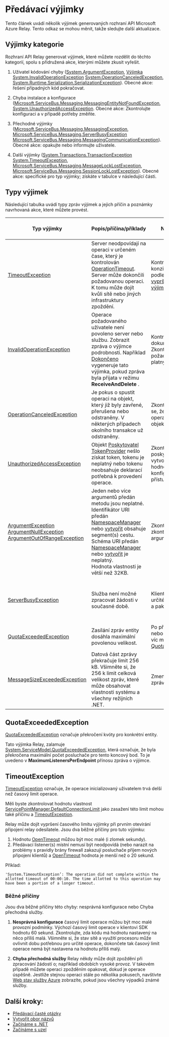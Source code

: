 <properties 
    pageTitle="Předávání zpráv výjimky | Microsoft Azure"
    description="Seznam Relay výjimky a navrhované akce."
    services="service-bus"
    documentationCenter="na"
    authors="jtaubensee"
    manager="timlt"
    editor="tysonn" />
<tags 
    ms.service="service-bus"
    ms.devlang="na"
    ms.topic="article"
    ms.tgt_pltfrm="na"
    ms.workload="na"
    ms.date="10/28/2016"
    ms.author="jotaub" />

# <a name="relay-exceptions"></a>Předávací výjimky

Tento článek uvádí několik výjimek generovaných rozhraní API Microsoft Azure Relay. Tento odkaz se mohou měnit, takže sledujte další aktualizace.

## <a name="exception-categories"></a>Výjimky kategorie

Rozhraní API Relay generovat výjimek, které můžete rozdělit do těchto kategorií, spolu s přidružená akce, kterými můžete zkusit vyřešit.

1.  Uživatel kódování chyby ([System.ArgumentException](https://msdn.microsoft.com/library/system.argumentexception.aspx), [Výjimka System.InvalidOperationException](https://msdn.microsoft.com/library/system.invalidoperationexception.aspx) [System.OperationCanceledException](https://msdn.microsoft.com/library/system.operationcanceledexception.aspx), [System.Runtime.Serialization.SerializationException](https://msdn.microsoft.com/library/system.runtime.serialization.serializationexception.aspx)). Obecné akce: řešení případných kód pokračovat.

2.  Chyba instalace a konfigurace ([Microsoft.ServiceBus.Messaging.MessagingEntityNotFoundException](https://msdn.microsoft.com/library/azure/microsoft.servicebus.messaging.messagingentitynotfoundexception.aspx), [System.UnauthorizedAccessException](https://msdn.microsoft.com/library/system.unauthorizedaccessexception.aspx). Obecné akce: Zkontrolujte konfiguraci a v případě potřeby změňte.

3.  Přechodné výjimky ([Microsoft.ServiceBus.Messaging.MessagingException](https://msdn.microsoft.com/library/azure/microsoft.servicebus.messaging.messagingexception.aspx), [Microsoft.ServiceBus.Messaging.ServerBusyException](https://msdn.microsoft.com/library/azure/microsoft.servicebus.messaging.serverbusyexception.aspx) [Microsoft.ServiceBus.Messaging.MessagingCommunicationException](https://msdn.microsoft.com/library/azure/microsoft.servicebus.messaging.messagingcommunicationexception.aspx)). Obecné akce: opakujte nebo informujte uživatele.

4.  Další výjimky ([System.Transactions.TransactionException](https://msdn.microsoft.com/library/system.transactions.transactionexception.aspx) [System.TimeoutException](https://msdn.microsoft.com/library/system.timeoutexception.aspx), [Microsoft.ServiceBus.Messaging.MessageLockLostException](https://msdn.microsoft.com/library/azure/microsoft.servicebus.messaging.messagelocklostexception.aspx), [Microsoft.ServiceBus.Messaging.SessionLockLostException](https://msdn.microsoft.com/library/azure/microsoft.servicebus.messaging.sessionlocklostexception.aspx)). Obecné akce: specifické pro typ výjimky; získáte v tabulce v následující části. 

## <a name="exception-types"></a>Typy výjimek

Následující tabulka uvádí typy zpráv výjimek a jejich příčin a poznámky navrhovaná akce, které můžete provést.

| **Typ výjimky**                                                                                                                                                                                                                                                                                | **Popis/příčina/příklady**                                                                                                                                                                                                                                                                                                                                                                                                                                                                                                                                                                                                                 | **Navrhovaná akce**                                                                                                                                                                                                                                                                                                                                                                                                          | **Poznámka na automatické/okamžité opakování**                                                                                             |
|-----------------------------------------------------------------------------------------------------------------------------------------------------------------------------------------------------------------------------------------------------------------------------------------------|--------------------------------------------------------------------------------------------------------------------------------------------------------------------------------------------------------------------------------------------------------------------------------------------------------------------------------------------------------------------------------------------------------------------------------------------------------------------------------------------------------------------------------------------------------------------------------------------------------------------------------------------|---------------------------------------------------------------------------------------------------------------------------------------------------------------------------------------------------------------------------------------------------------------------------------------------------------------------------------------------------------------------------------------------------------------------------|-------------------------------------------------------------------------------------------------------------------------------|
| [TimeoutException](https://msdn.microsoft.com/library/system.timeoutexception.aspx)                                                                                                                                                                                                           | Server neodpovídají na operaci v určeném čase, který je kontrolován [OperationTimeout](https://msdn.microsoft.com/library/azure/microsoft.servicebus.messaging.messagingfactorysettings.operationtimeout.aspx). Server může dokončili požadovanou operaci. K tomu může dojít kvůli sítě nebo jiných infrastruktury zpoždění.                                                                                                                                                                                                                                                                   | Kontrola stavu systému konzistenci a opakujte podle potřeby. V tématu [vypršení časového limitu výjimky](#timeoutexception).                                                                                                                                                                                                                                                                                                                                                           | Opakovat přehledně zobrazeny v některých případech; Přidání logiky opakovat kódu.                                                                      |
| [InvalidOperationException](https://msdn.microsoft.com/library/system.invalidoperationexception.aspx)                                                                                                                                                                                         | Operace požadovaného uživatele není povoleno server nebo službu. Zobrazit zpráva o výjimce podrobnosti. Například [Dokončeno](https://msdn.microsoft.com/library/azure/microsoft.servicebus.messaging.brokeredmessage.complete.aspx) vygeneruje tato výjimka, pokud zpráva byla přijata v režimu **ReceiveAndDelete** .                                                                                                                                                                                                                                                                                                     | Kontrola kód a dokumentaci. Zkontrolujte, že požadovaná operace není platný.                                                                                                                                                                                                                                                                                                                                         | Opakovat nepomůže.                                                                                                          |
| [OperationCanceledException](https://msdn.microsoft.com/library/system.operationcanceledexception.aspx)                                                                                                                                                                                       | Je pokus o spustit operaci na objekt, který již byly zavřené, přerušena nebo odstraněny. V některých případech okolního transakce už odstraněny.                                                                                                                                                                                                                                                                                                                                                                                                                                                                       | Zkontrolujte kód a ujistěte se, že že není vyvolat operace vyřazený objektu.                                                                                                                                                                                                                                                                                                                                          | Opakovat nepomůže.                                                                                                          |
| [UnauthorizedAccessException](https://msdn.microsoft.com/library/system.unauthorizedaccessexception.aspx)                                                                                                                                                                                     | Objekt [Poskytovatel TokenProvider](https://msdn.microsoft.com/library/azure/microsoft.servicebus.tokenprovider.aspx) nešlo získat token, tokenu je neplatný nebo tokenu neobsahuje deklarací potřebná k provedení operace.                                                                                                                                                                                                                                                                                                                                                                                                  | Zkontrolujte, že poskytovatel tokenu se vytvoří pomocí správné hodnoty. Kontrola konfigurace služby Řízení přístupu.                                                                                                                                                                                                                                                                                                   | Opakovat přehledně zobrazeny v některých případech; Přidání logiky opakovat kódu.                                                                      |
| [ArgumentException](https://msdn.microsoft.com/library/system.argumentexception.aspx)<br /> [ArgumentNullException](https://msdn.microsoft.com/library/system.argumentnullexception.aspx)<br />[ArgumentOutOfRangeException](https://msdn.microsoft.com/library/system.argumentoutofrangeexception.aspx) | Jeden nebo více argumentů předán metodu jsou neplatné.<br /> Identifikátor URI předán [NamespaceManager](https://msdn.microsoft.com/library/azure/microsoft.servicebus.namespacemanager.aspx) nebo [vytvořit](https://msdn.microsoft.com/library/azure/microsoft.servicebus.messaging.messagingfactory.create.aspx) obsahuje segment(s) cestu.<br /> Schéma URI předán [NamespaceManager](https://msdn.microsoft.com/library/azure/microsoft.servicebus.namespacemanager.aspx) nebo [vytvořit](https://msdn.microsoft.com/library/azure/microsoft.servicebus.messaging.messagingfactory.create.aspx) je neplatný. <br />Hodnota vlastnosti je větší než 32KB. | Zkontrolujte, volající kód a zkontrolujte, jestli že jsou argumenty správné.                                                                                                                                                                                                                                                                                                                                                           | Opakovat nepomůže.                                                                                                          |
| [ServerBusyException](https://msdn.microsoft.com/library/azure/microsoft.servicebus.messaging.serverbusyexception.aspx)                                                                                                                                                                       | Služba není možné zpracovat žádosti v současné době.                                                                                                                                                                                                                                                                                                                                                                                                                                                                                                                                                                                   | Klient můžete čekat určitého časového období a pak opakujte.                                                                                                                                                                                                                                                                                                                                                           | Klient může opakovat po určité době. Pokud opakování výsledkem různých výjimek, zkontrolujte chování tato výjimka opakování. |
| [QuotaExceededException](https://msdn.microsoft.com/library/azure/microsoft.servicebus.messaging.quotaexceededexception.aspx)                                                                                                                                                                 | Zasílání zpráv entity dosáhla maximální povolenou velikost.                                                                                                                                                                                                                                                                                                                                                                                                                                                                                                                                                                               | Po přijetí zprávy z entitu nebo frontách dílčí udělat víc místa entity. V tématu [QuotaExceededException](#quotaexceededexception).                                                                                                                                                                                                                                                                                                                                      | Opakovat by pomoci, pokud zprávy mohly být odebrány mezitím.                                                               |
| [MessageSizeExceededException](https://msdn.microsoft.com/library/azure/microsoft.servicebus.messaging.messagesizeexceededexception.aspx)                                                                                                                                                     | Datová část zprávy překračuje limit 256 kB. Všimněte si, že 256 k limit celková velikost zpráv, které může obsahovat vlastnosti systému a všechny režijních .NET.                                                                                                                                                                                                                                                                                                                                                                                                                                                                                   | Zmenšení velikosti datové zprávu a pak opakujte.                                                                                                                                                                                                                                                                                                                                                         | Opakovat nepomůže.                                                                                                          |

## <a name="quotaexceededexception"></a>QuotaExceededException

[QuotaExceededException](https://msdn.microsoft.com/library/azure/microsoft.servicebus.messaging.quotaexceededexception.aspx) označuje překročení kvóty pro konkrétní entity.

Tato výjimka Relay, zalamuje [System.ServiceModel.QuotaExceededException](https://msdn.microsoft.com/library/system.servicemodel.quotaexceededexception.aspx), která označuje, že byla překročena maximální počet posluchače pro tento koncový bod. To je uvedeno v **MaximumListenersPerEndpoint** přínosu zpráva o výjimce.

## <a name="timeoutexception"></a>TimeoutException 

[TimeoutException](https://msdn.microsoft.com/library/system.timeoutexception.aspx) označuje, že operace inicializovaný uživatelem trvá delší než časový limit operace. 

Měli byste zkontrolovat hodnotu vlastnost [ServicePointManager.DefaultConnectionLimit](https://msdn.microsoft.com/library/system.net.servicepointmanager.defaultconnectionlimit) jako zasažení této limit mohou také příčinu a [TimeoutException](https://msdn.microsoft.com/library/system.timeoutexception.aspx).

Relay může dojít vypršení časového limitu výjimky při prvním otevírání připojení relay odesílatele. Jsou dva běžné příčiny pro tuto výjimku:

1. Hodnotu [OpenTimeout](https://msdn.microsoft.com/library/wcf.opentimeout.aspx) můžou být moc malé (i zlomek sekundy).
2. Předávací listener(s) místní nemusí být neodpovídá (nebo narazit na problémy s pravidly brány firewall zakazují posluchače příjem nových připojení klientů) a [OpenTimeout](https://msdn.microsoft.com/library/wcf.opentimeout.aspx) hodnota je menší než o 20 sekund.

Příklad:

```
'System.TimeoutException’: The operation did not complete within the allotted timeout of 00:00:10. The time allotted to this operation may have been a portion of a longer timeout.
```

### <a name="common-causes"></a>Běžné příčiny

Jsou dva běžné příčiny této chyby: nesprávná konfigurace nebo Chyba přechodná služby.

1. **Nesprávná konfigurace** 
    časový limit operace můžou být moc malé provozní podmínky. Výchozí časový limit operace v klientovi SDK hodnotu 60 sekund. Zkontrolujte, zda kódu má hodnotu nastavený na něco příliš malá. Všimněte si, že stav sítě a využití procesoru může ovlivnit dobu potřebnou pro určité operace, dokončete tak časový limit operace nemá být nastavena na hodnotu příliš malý.

2. **Chyba přechodná služby** 
    Relay někdy může dojít zpoždění při zpracování žádostí o; například obdobích vysoké provoz. V takovém případě můžete operaci zpožděním opakovat, dokud je operace úspěšně. Jestliže stejnou operaci stále po několika pokusech, navštivte [Web stav služby Azure](https://azure.microsoft.com/status/) zobrazíte, pokud jsou všechny výpadků známé služby.

## <a name="next-steps"></a>Další kroky:

- [Předávací časté otázky](relay-faq.md)
- [Vytvořit obor názvů](relay-create-namespace-portal.md)
- [Začínáme s .NET](relay-hybrid-connections-dotnet-get-started.md)
- [Začínáme s uzel](relay-hybrid-connections-node-get-started.md)